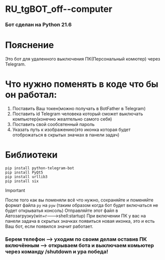 # RU_tgBOT_off--сomputer

### Бот сделан на Python 21.6


# Пояснение

Это бот для удаленного выключения ПК(Персональный комютер) через Telegram.

# Что нужно поменять в коде что бы он работал:

1. Поставить Ваш токен(можно получать в BotFather в Telegram)
2. Поставить id Telegram человека который сможет выключать компьютер(конечно жеалтельно самого себя)
3. Поставить свой сообсвтенный пароль
4. Указать путь к изображению(это иконка которая будет отоброжаться в скрытых значках в панели задач)

# Библиотеки
```
pip install python-telegram-bot
pip install PyQt5
pip install urllib3
pip install six
```

> [!IMPORTANT]
> После того как вы поменяли всё что нужно, сохраняйте и поменяйте формат файла `py` на `pyw` (таким образом когда бот будет включаться не будет открыватья консоль)
> Отправляйте этот файл в Автозагрузку(win+r--->shell:startup)
> При включении ПК у вас на панели задача в скрытых значках появиться новая иконка, это и есть Ваш бот, если появился значит работает.

### Берем телефон --> уходим по своим делам оставив ПК включённым --> открываем бота и выключаем комьютер через команду /shutdown и ура победа!

